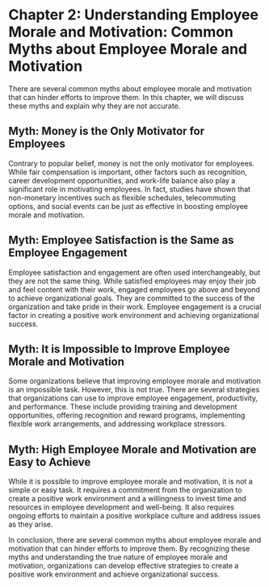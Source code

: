 Chapter 2: Understanding Employee Morale and Motivation: Common Myths about Employee Morale and Motivation
==========================================================================================================

There are several common myths about employee morale and motivation that can hinder efforts to improve them. In this chapter, we will discuss these myths and explain why they are not accurate.

Myth: Money is the Only Motivator for Employees
-----------------------------------------------

Contrary to popular belief, money is not the only motivator for employees. While fair compensation is important, other factors such as recognition, career development opportunities, and work-life balance also play a significant role in motivating employees. In fact, studies have shown that non-monetary incentives such as flexible schedules, telecommuting options, and social events can be just as effective in boosting employee morale and motivation.

Myth: Employee Satisfaction is the Same as Employee Engagement
--------------------------------------------------------------

Employee satisfaction and engagement are often used interchangeably, but they are not the same thing. While satisfied employees may enjoy their job and feel content with their work, engaged employees go above and beyond to achieve organizational goals. They are committed to the success of the organization and take pride in their work. Employee engagement is a crucial factor in creating a positive work environment and achieving organizational success.

Myth: It is Impossible to Improve Employee Morale and Motivation
----------------------------------------------------------------

Some organizations believe that improving employee morale and motivation is an impossible task. However, this is not true. There are several strategies that organizations can use to improve employee engagement, productivity, and performance. These include providing training and development opportunities, offering recognition and reward programs, implementing flexible work arrangements, and addressing workplace stressors.

Myth: High Employee Morale and Motivation are Easy to Achieve
-------------------------------------------------------------

While it is possible to improve employee morale and motivation, it is not a simple or easy task. It requires a commitment from the organization to create a positive work environment and a willingness to invest time and resources in employee development and well-being. It also requires ongoing efforts to maintain a positive workplace culture and address issues as they arise.

In conclusion, there are several common myths about employee morale and motivation that can hinder efforts to improve them. By recognizing these myths and understanding the true nature of employee morale and motivation, organizations can develop effective strategies to create a positive work environment and achieve organizational success.
